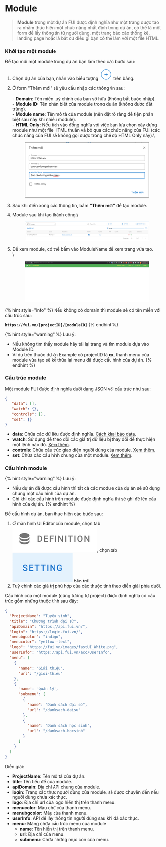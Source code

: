 # Module

> **Module** trong một dự án FUI được định nghĩa như một trang được tạo ra nhằm thực hiện một chức năng nhất định trong dự án, có thể là một form để lấy thông tin từ người dùng, một trang báo cáo thống kê, landing page hoặc là bất cứ điều gì bạn có thể làm với một file HTML.

### Khởi tạo một module

Để tạo mới một module trong dự án bạn làm theo các bước sau:

1. Chọn dự án của bạn, nhấn vào biểu tượng ![](<../.gitbook/assets/Screen Shot 2023-02-06 at 01.46.20.png>) trên bảng.
2.  Ở form "Thêm mới" sẽ yêu cầu nhập các thông tin sau:\
    \
    \- **Domain**: Tên miền tuỳ chỉnh của bạn sở hữu (Không bắt buộc nhập).\
    \- **Module ID:** Tên phân biệt của module trong dự án (không được đặt trùng).\
    \- **Module name**: Tên mô tả của module (nên đặt rõ ràng để tiện phân biệt sau này khi nhiều module).\
    \- **HTML Only:** Nếu tích vào đồng nghĩa với việc bạn lựa chọn xây dựng module như một file HTML thuần và bỏ qua các chức năng của FUI (các chức năng của FUI sẽ không gọi được trong chế độ HTML Only này).\


    <figure><img src="../.gitbook/assets/image (2).png" alt=""><figcaption></figcaption></figure>
3. Sau khi điền xong các thông tin, bấm **"Thêm mới"** để tạo module.
4.  Module sau khi tạo thành công:\


    <figure><img src="../.gitbook/assets/Screen Shot 2023-02-06 at 02.17.12.png" alt=""><figcaption></figcaption></figure>
5.  Để xem module, có thể bấm vào ModuleName để xem trang vừa tạo.\
    \


    <figure><img src="../.gitbook/assets/Screen Shot 2023-02-06 at 08.50.44.png" alt=""><figcaption></figcaption></figure>

{% hint style="info" %}
Nếu không có domain thì module sẽ có tên miền với cấu trúc sau:

**`https://fui.vn/[projectID]/[moduleID]`**
{% endhint %}

{% hint style="warning" %}
Lưu ý:&#x20;

* Nếu không tìm thấy module hãy tải lại trang và tìm module dựa vào Module ID.
* Ví dụ trên thuộc dự án Example có projectID là **ex**, thanh menu của module vừa tạo sẽ kế thừa lại menu đã được cấu hình của dự án.
{% endhint %}

### Cấu trúc module

Một module FUI được định nghĩa dưới dạng JSON với cấu trúc như sau:

```json
{
   "data": [],
   "watch": {},
   "controls": [],
   "set": {}
}
```

* **data**: Chứa các dữ liệu được định nghĩa. [Cách khai báo data](../data-va-khoi-lenh/data.md).
* **watch**: Sử dụng để theo dõi các giá trị dữ liệu bị thay đổi để thực hiện một lệnh nào đó. [Xem thêm](../data-va-khoi-lenh/watch.md).
* **controls**: Chứa cấu trúc giao diện người dùng của module. [Xem thêm.](broken-reference)
* **set**: Chứa các cấu hình chung của một module. [Xem thêm](broken-reference).

### Cấu hình module

{% hint style="warning" %}
Lưu ý:&#x20;

* Nếu dự án đã được cấu hình thì tất cả các module của dự án sẽ sử dụng chung một cấu hình của dự án.&#x20;
* Chỉ khi các cấu hình trên module được định nghĩa thì sẽ ghi đè lên cấu hình của dự án.
{% endhint %}

Để cấu hình dự án, bạn thực hiện các bước sau:

1. Ở màn hình UI Editor của module, chọn tab <img src="../.gitbook/assets/Screen Shot 2023-02-06 at 14.58.52.png" alt="" data-size="line">, chọn tab <img src="../.gitbook/assets/Screen Shot 2023-02-06 at 14.59.07.png" alt="" data-size="line"> bên trái.
2. Tuỳ chỉnh các giá trị phù hợp của các thuộc tính theo diễn giải phía dưới.

Cấu hình của một module (cũng tương tự project) được định nghĩa có cấu trúc gồm những thuộc tính sau đây:

```json
{
  "ProjectName": "Tuyển sinh",
  "title": "Chương trình đại sứ",
  "apiDomain": "https://api.fui.vn/",
  "login": "https://login.fui.vn/",
  "menubgcolor": "indigo",
  "menucolor": "yellow--text",
  "logo": "https://fui.vn/images/fastUI_White.png",
  "userInfo": "https://api.fui.vn/acc/UserInfo",
  "menu": [
    {
      "name": "Giới thiệu",
      "url": "/gioi-thieu"
    },
    {
      "name": "Quản lý",
      "submenu": [
        {
          "name": "Danh sách đại sứ",
          "url": "/danhsach-daisu"
        },
        {
          "name": "Danh sách học sinh",
          "url": "/danhsach-hocsinh"
        }
      ]
    }
  ]
}
```

Diễn giải:

* **ProjectName**: Tên mô tả của dự án.
* **title**: Tên tiều đề của module.
* **apiDomain**: Địa chỉ API chung của module.
* **login**: Trang xác thực người dùng của module, sẽ được chuyển đến nếu người dùng chưa xác thực.
* **logo**: Địa chỉ url của logo hiển thị trên thanh menu.
* **menucolor**: Màu chữ của thanh menu.
* **menubgcolor**: Màu của thanh menu.
* **userInfo**: API để lấy thông tin người dùng sau khi đã xác thực.
* **menu:** Mảng chứa cấu trúc menu của module
  * **name**: Tên hiển thị trên thanh menu.
  * **url**: Địa chỉ của menu.
  * **submenu**: Chứa những mục con của menu.
